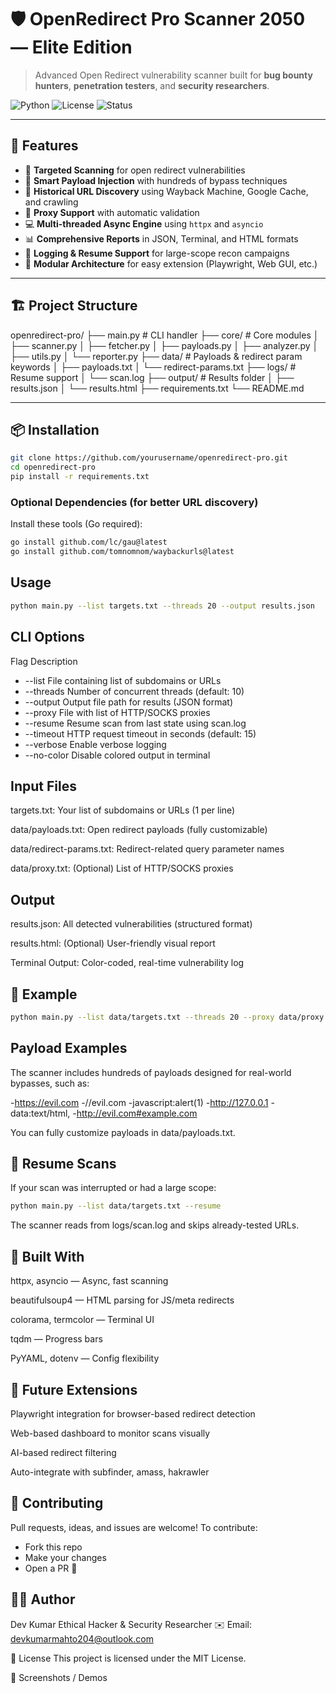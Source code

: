 # 🛡️ OpenRedirect Pro Scanner 2050 — Elite Edition

> Advanced Open Redirect vulnerability scanner built for **bug bounty hunters**, **penetration testers**, and **security researchers**.

![Python](https://img.shields.io/badge/Python-3.8%2B-blue)
![License](https://img.shields.io/badge/License-MIT-green)
![Status](https://img.shields.io/badge/Status-Production--Ready-brightgreen)

---

## 🚀 Features

- 🎯 **Targeted Scanning** for open redirect vulnerabilities
- 🧠 **Smart Payload Injection** with hundreds of bypass techniques
- 🔎 **Historical URL Discovery** using Wayback Machine, Google Cache, and crawling
- 🔐 **Proxy Support** with automatic validation
- 💻 **Multi-threaded Async Engine** using `httpx` and `asyncio`
- 📊 **Comprehensive Reports** in JSON, Terminal, and HTML formats
- 📝 **Logging & Resume Support** for large-scope recon campaigns
- 🔌 **Modular Architecture** for easy extension (Playwright, Web GUI, etc.)

---

## 🏗️ Project Structure

openredirect-pro/
├── main.py # CLI handler
├── core/ # Core modules
│ ├── scanner.py
│ ├── fetcher.py
│ ├── payloads.py
│ ├── analyzer.py
│ ├── utils.py
│ └── reporter.py
├── data/ # Payloads & redirect param keywords
│ ├── payloads.txt
│ └── redirect-params.txt
├── logs/ # Resume support
│ └── scan.log
├── output/ # Results folder
│ ├── results.json
│ └── results.html
├── requirements.txt
└── README.md

---

## 📦 Installation

```bash
git clone https://github.com/yourusername/openredirect-pro.git
cd openredirect-pro
pip install -r requirements.txt
```
### Optional Dependencies (for better URL discovery)
Install these tools (Go required):

```bash
go install github.com/lc/gau@latest
go install github.com/tomnomnom/waybackurls@latest
```
## Usage
```bash
python main.py --list targets.txt --threads 20 --output results.json
```
## CLI Options
Flag	Description
- --list	File containing list of subdomains or URLs
- --threads	Number of concurrent threads (default: 10)
- --output	Output file path for results (JSON format)
- --proxy	File with list of HTTP/SOCKS proxies
- --resume	Resume scan from last state using scan.log
- --timeout	HTTP request timeout in seconds (default: 15)
- --verbose	Enable verbose logging
- --no-color	Disable colored output in terminal

## Input Files
targets.txt: Your list of subdomains or URLs (1 per line)

data/payloads.txt: Open redirect payloads (fully customizable)

data/redirect-params.txt: Redirect-related query parameter names

data/proxy.txt: (Optional) List of HTTP/SOCKS proxies

## Output
results.json: All detected vulnerabilities (structured format)

results.html: (Optional) User-friendly visual report

Terminal Output: Color-coded, real-time vulnerability log

## 🧪 Example
```bash
python main.py --list data/targets.txt --threads 20 --proxy data/proxy.txt --output output/results.json --resume
```
## Payload Examples
The scanner includes hundreds of payloads designed for real-world bypasses, such as:

-https://evil.com
-//evil.com
-javascript:alert(1)
-http://127.0.0.1
-data:text/html,<script>alert(1)</script>
-http://evil.com#example.com

You can fully customize payloads in data/payloads.txt.

## 🔄 Resume Scans
If your scan was interrupted or had a large scope:

```bash
python main.py --list data/targets.txt --resume
```
The scanner reads from logs/scan.log and skips already-tested URLs.

## 🧱 Built With
httpx, asyncio — Async, fast scanning

beautifulsoup4 — HTML parsing for JS/meta redirects

colorama, termcolor — Terminal UI

tqdm — Progress bars

PyYAML, dotenv — Config flexibility

## 🧩 Future Extensions
 Playwright integration for browser-based redirect detection

 Web-based dashboard to monitor scans visually

 AI-based redirect filtering

 Auto-integrate with subfinder, amass, hakrawler

## 🤝 Contributing
Pull requests, ideas, and issues are welcome!
To contribute:

- Fork this repo
- Make your changes
- Open a PR 🚀

## 🧑‍💻 Author
Dev Kumar
Ethical Hacker & Security Researcher
✉️ Email: devkumarmahto204@outlook.com

📜 License
This project is licensed under the MIT License.

📸 Screenshots / Demos
